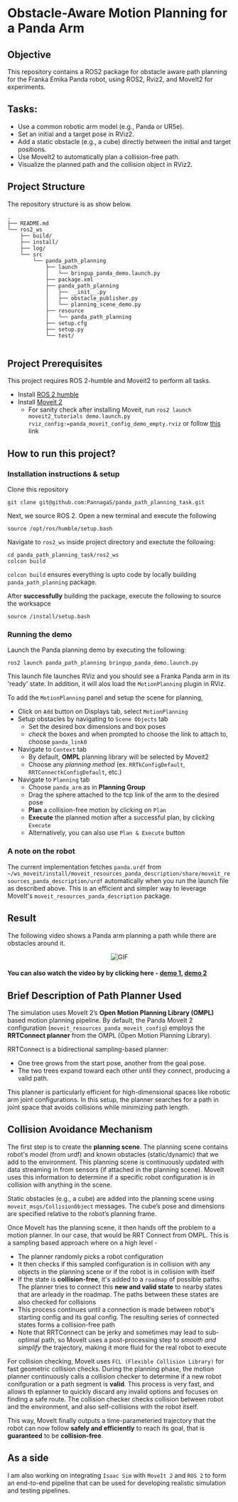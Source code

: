 # Obstacle-Aware Motion Planning for a Panda Arm 

## Objective
This repository contains a ROS2 package for obstacle aware path planning for the Franka Emika Panda robot, using ROS2, Rviz2, and MoveIt2 for experiments.



## Tasks:
- Use a common robotic arm model (e.g., Panda or UR5e).
- Set an initial and a target pose in RViz2.
- Add a static obstacle (e.g., a cube) directly between the initial and target positions.
- Use MoveIt2 to automatically plan a collision-free path.
- Visualize the planned path and the collision object in RViz2.

## Project Structure 
The repository structure is as show below. 
```
.
├── README.md
└── ros2_ws
    ├── build/
    ├── install/
    ├── log/
    └── src
        └── panda_path_planning
            ├── launch
            │   └── bringup_panda_demo.launch.py
            ├── package.xml
            ├── panda_path_planning
            │   ├── __init__.py
            │   ├── obstacle_publisher.py
            │   └── planning_scene_demo.py
            ├── resource
            │   └── panda_path_planning
            ├── setup.cfg
            ├── setup.py
            └── test/
                
```
## Project Prerequisites
This project requires ROS 2-humble and Moveit2 to perform all tasks. 
- Install [ROS 2 humble](https://docs.ros.org/en/humble/Installation/Ubuntu-Install-Debs.html) 
- Install [Moveit 2](https://moveit.picknik.ai/humble/doc/tutorials/getting_started/getting_started.html) 
    - For sanity check after installing Moveit, run `ros2 launch moveit2_tutorials demo.launch.py rviz_config:=panda_moveit_config_demo_empty.rviz` or follow [this](https://moveit.picknik.ai/humble/doc/tutorials/quickstart_in_rviz/quickstart_in_rviz_tutorial.html) link


## How to run this project? 
### Installation instructions & setup
Clone this repository
```
git clone git@github.com:PannagaS/panda_path_planning_task.git
```

Next, we source ROS 2. Open a new terminal and execute the following
```
source /opt/ros/humble/setup.bash
```

Navigate to `ros2_ws` inside project directory and exectute the following: 
```
cd panda_path_planning_task/ros2_ws
colcon build 
```

`colcon build` ensures everything is upto code by locally building `panda_path_planning` package. 

After **successfully** building the package, execute the following to source the worksapce 
```
source /install/setup.bash
```



### Running the demo
Launch the Panda planning demo by executing the following:
```
ros2 launch panda_path_planning bringup_panda_demo.launch.py
```

This launch file launches RViz and you should see a Franka Panda arm in its 'ready' state.
In addition, it will alos load the `MotionPlanning` plugin in RViz.

To add the `MotionPlanning` panel and setup the scene for planning, 
- Click on `Add` button on Displays tab, select `MotionPlanning`
- Setup obstacles by navigating to `Scene Objects` tab
    - Set the desired box dimensions and box poses
    - *check* the boxes and when prompted to choose the link to attach to, choose `panda_link0`
- Navigate to `Context` tab
    - By default, **OMPL** planning library will be selected by Moveit2
    - Choose any *planning method* (ex. `RRTkConfigDefault`, `RRTConnectkConfigDefault`, etc.)
- Navigate to `Planning` tab
    - Choose `panda_arm` as in **Planning Group**
    - Drag the sphere attached to the tcp link of the arm to the desired pose
    - **Plan** a collision-free motion by clicking on `Plan`
    - **Execute** the planned motion after a successful plan, by clicking `Execute` 
    - Alternatively, you can also use `Plan & Execute` button
 
### A note on the robot
The current implementation fetches `panda.urdf` from `~/ws_moveit/install/moveit_resources_panda_description/share/moveit_resources_panda_description/urdf` automatically when you run the launch file as described above. This is an efficient and simpler way to leverage MoveIt's `moveit_resources_panda_description` package. 


## Result
The following video shows a Panda arm planning a path while there are obstacles around it.


<p align="center">
    <img src="assets/Screencastfrom08-11-2025100428PM-ezgif.com-video-to-gif-converter.gif" alt="GIF"/>
</p>

#### You can also watch the video by by clicking here - [demo 1](https://youtu.be/Kpos1U_8N2A), [demo 2](https://youtu.be/51J_CLuVIU4)
## Brief Description of Path Planner Used
The simulation uses MoveIt 2’s **Open Motion Planning Library (OMPL)** based motion planning pipeline.
By default, the Panda MoveIt 2 configuration (`moveit_resources_panda_moveit_config`) employs the **RRTConnect planner** from the OMPL (Open Motion Planning Library).

RRTConnect is a bidirectional sampling-based planner:

- One tree grows from the start pose, another from the goal pose.
- The two trees expand toward each other until they connect, producing a valid path.

This planner is particularly efficient for high-dimensional spaces like robotic arm joint configurations.
In this setup, the planner searches for a path in joint space that avoids collisions while minimizing path length.

## Collision Avoidance Mechanism
The first step is to create the **planning scene**. The planning scene contains robot's model (from urdf) and known obstacles (static/dynamic) that we add to the environment. This planning scene is continuously updated with data streaming in from sensors (if attached in the planning scene). MoveIt uses this information to determine if a specific robot configuration is in collision with anything in the scene.

Static obstacles (e.g., a cube) are added into the planning scene using `moveit_msgs/CollisionObject` messages.
The cube’s pose and dimensions are specified relative to the robot’s planning frame.


Once MoveIt has the planning scene, it then hands off the problem to a motion planner. In our case, that would be RRT Connect from OMPL. This is a sampling based approach where on a high level - 
- The planner randomly picks a robot configuration
- It then checks if this sampled configuration is in collision with any objects in the planning scene or if the robot is in collision with itself
- If the state is **collision-free**, it's added to a `roadmap` of possible paths. The planner tries to connect this **new and valid state** to nearby states that are arleady in the roadmap. The paths between these states are also checked for collisions
- This process continues until a connection is made between robot's starting config and its goal config. The resulting series of connected states forms a collision-free path
- Note that RRTConnect can be jerky and sometimes may lead to sub-optimal path, so MoveIt uses a post-processing step to *smooth and simplify* the trajectory, making it more fluid for the real robot to execute 


For collision checking, MoveIt uses `FCL (Flexible Collision Library)` for fast geometric collision checks. 
During the planning phase, the motion planner continuously calls a collision checker to determine if a new robot conifguration or a path segment is **valid**. This process is very fast, and allows th eplanner to quickly discard any invalid options and focuses on finding a safe route. The collision checker checks collision between robot and the environment, and also self-collisions with the robot itself.

This way, MoveIt finally outputs a time-parameteried trajectory that the robot can now follow **safely and efficiently** to reach its goal, that is **guaranteed** to be **collision-free**.

## As a side
I am also working on integrating `Isaac Sim` with `MoveIt 2` and `ROS 2` to form an end-to-end pipeline that can be used for developing realistic simulation and testing pipelines. 